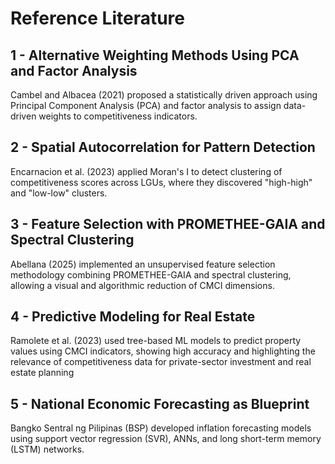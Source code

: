 # Reference Literature

## 1 - Alternative Weighting Methods Using PCA and Factor Analysis

Cambel and Albacea (2021) proposed a statistically driven approach using Principal Component Analysis (PCA) and factor analysis to assign data-driven weights to competitiveness indicators.

## 2 - Spatial Autocorrelation for Pattern Detection

Encarnacion et al. (2023) applied Moran's I to detect clustering of competitiveness scores across LGUs, where they discovered "high-high" and "low-low" clusters.

## 3 - Feature Selection with PROMETHEE-GAIA and Spectral Clustering

Abellana (2025) implemented an unsupervised feature selection methodology combining PROMETHEE-GAIA and spectral clustering, allowing a visual and algorithmic reduction of CMCI dimensions.

## 4 - Predictive Modeling for Real Estate

Ramolete et al. (2023) used tree-based ML models to predict property values using CMCI indicators, showing high accuracy and highlighting the relevance of competitiveness data for private-sector investment and real estate planning

## 5 - National Economic Forecasting as Blueprint

Bangko Sentral ng Pilipinas (BSP) developed inflation forecasting models using support vector regression (SVR), ANNs, and long short-term memory (LSTM) networks.
